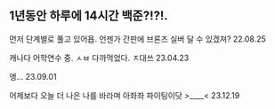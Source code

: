 
## 1년동안 하루에 14시간 백준?!?!.
먼저 단계별로 풀고 있어욥. 언젠가 간판에 브론즈 실버 달 수 있겠져? 22.08.25

캐나다 어학연수 중. ㅅㅂ 다까먹었다. ㅈ대쓰 23.04.23

엥... 23.09.01

어제보다 오늘 더 나은 나를 바라며 아좌좌 파이팅이닷 >____< 23.12.19
